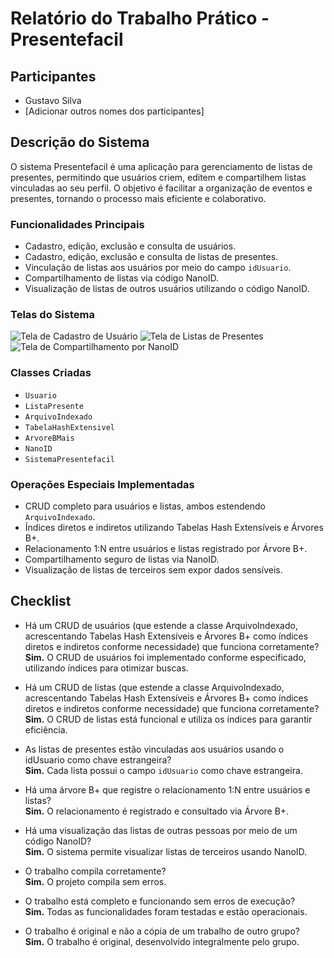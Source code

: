 # Relatório do Trabalho Prático - Presentefacil

## Participantes
- Gustavo Silva
- [Adicionar outros nomes dos participantes]

## Descrição do Sistema
O sistema Presentefacil é uma aplicação para gerenciamento de listas de presentes, permitindo que usuários criem, editem e compartilhem listas vinculadas ao seu perfil. O objetivo é facilitar a organização de eventos e presentes, tornando o processo mais eficiente e colaborativo.

### Funcionalidades Principais
- Cadastro, edição, exclusão e consulta de usuários.
- Cadastro, edição, exclusão e consulta de listas de presentes.
- Vinculação de listas aos usuários por meio do campo `idUsuario`.
- Compartilhamento de listas via código NanoID.
- Visualização de listas de outros usuários utilizando o código NanoID.

### Telas do Sistema
![Tela de Cadastro de Usuário](imagens/cadastro_usuario.png)
![Tela de Listas de Presentes](imagens/listas_presentes.png)
![Tela de Compartilhamento por NanoID](imagens/compartilhar_nanoid.png)

### Classes Criadas
- `Usuario`
- `ListaPresente`
- `ArquivoIndexado`
- `TabelaHashExtensivel`
- `ArvoreBMais`
- `NanoID`
- `SistemaPresentefacil`

### Operações Especiais Implementadas
- CRUD completo para usuários e listas, ambos estendendo `ArquivoIndexado`.
- Índices diretos e indiretos utilizando Tabelas Hash Extensíveis e Árvores B+.
- Relacionamento 1:N entre usuários e listas registrado por Árvore B+.
- Compartilhamento seguro de listas via NanoID.
- Visualização de listas de terceiros sem expor dados sensíveis.

## Checklist

- Há um CRUD de usuários (que estende a classe ArquivoIndexado, acrescentando Tabelas Hash Extensíveis e Árvores B+ como índices diretos e indiretos conforme necessidade) que funciona corretamente?  
    **Sim.** O CRUD de usuários foi implementado conforme especificado, utilizando índices para otimizar buscas.

- Há um CRUD de listas (que estende a classe ArquivoIndexado, acrescentando Tabelas Hash Extensíveis e Árvores B+ como índices diretos e indiretos conforme necessidade) que funciona corretamente?  
    **Sim.** O CRUD de listas está funcional e utiliza os índices para garantir eficiência.

- As listas de presentes estão vinculadas aos usuários usando o idUsuario como chave estrangeira?  
    **Sim.** Cada lista possui o campo `idUsuario` como chave estrangeira.

- Há uma árvore B+ que registre o relacionamento 1:N entre usuários e listas?  
    **Sim.** O relacionamento é registrado e consultado via Árvore B+.

- Há uma visualização das listas de outras pessoas por meio de um código NanoID?  
    **Sim.** O sistema permite visualizar listas de terceiros usando NanoID.

- O trabalho compila corretamente?  
    **Sim.** O projeto compila sem erros.

- O trabalho está completo e funcionando sem erros de execução?  
    **Sim.** Todas as funcionalidades foram testadas e estão operacionais.

- O trabalho é original e não a cópia de um trabalho de outro grupo?  
    **Sim.** O trabalho é original, desenvolvido integralmente pelo grupo.
